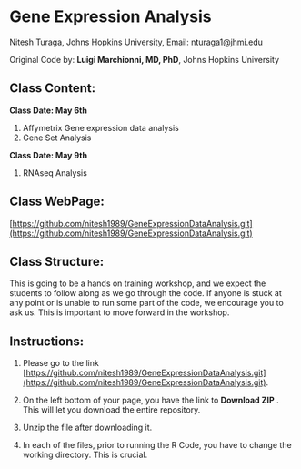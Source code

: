 Gene Expression Analysis
========================================================

Nitesh Turaga, Johns Hopkins University, Email: nturaga1@jhmi.edu 


Original Code by: **Luigi Marchionni, MD, PhD**, Johns Hopkins University



Class Content:
-------------------



**Class Date:  May 6th**

1. Affymetrix Gene expression data analysis
2. Gene Set Analysis
   
**Class Date: May 9th**

1. RNAseq Analysis



Class WebPage:
-------------

[https://github.com/nitesh1989/GeneExpressionDataAnalysis.git](https://github.com/nitesh1989/GeneExpressionDataAnalysis.git)


Class Structure:
----------------

This is going to be a hands on training workshop, and we expect the students to follow along as we go through the code.
If anyone is stuck at any point or is unable to run some part of the code, we encourage you to ask us. This is important
to move forward in the workshop.


Instructions:
-------------

1. Please go to the link [https://github.com/nitesh1989/GeneExpressionDataAnalysis.git](https://github.com/nitesh1989/GeneExpressionDataAnalysis.git).

2. On the left bottom of your page, you have the link to **Download ZIP** . This will let you download the entire repository.

3. Unzip the file after downloading it. 

4. In each of the files, prior to running the R Code, you have to change the working directory. This is crucial.




